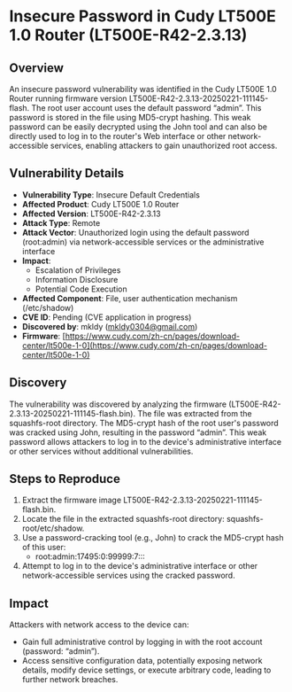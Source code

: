 # Insecure Password in Cudy LT500E 1.0 Router (LT500E-R42-2.3.13)
## Overview
An insecure password vulnerability was identified in the Cudy LT500E 1.0 Router running firmware version LT500E-R42-2.3.13-20250221-111145-flash. The root user account uses the default password “admin”. This password is stored in the file using MD5-crypt hashing. This weak password can be easily decrypted using the John tool and can also be directly used to log in to the router's Web interface or other network-accessible services, enabling attackers to gain unauthorized root access. 

## Vulnerability Details
+ **Vulnerability Type**: Insecure Default Credentials
+ **Affected Product**: Cudy LT500E 1.0 Router
+ **Affected Version**: LT500E-R42-2.3.13
+ **Attack Type**: Remote
+ **Attack Vector**: Unauthorized login using the default password (root:admin) via network-accessible services or the administrative interface 
+ **Impact**:
    - Escalation of Privileges 
    - Information Disclosure 
    - Potential Code Execution
+ **Affected Component**: File, user authentication mechanism (/etc/shadow)
+ **CVE ID**: Pending (CVE application in progress)
+ **Discovered by**: mkldy (mkldy0304@gmail.com)
+ **Firmware**: [https://www.cudy.com/zh-cn/pages/download-center/lt500e-1-0](https://www.cudy.com/zh-cn/pages/download-center/lt500e-1-0)

## Discovery
The vulnerability was discovered by analyzing the firmware (LT500E-R42-2.3.13-20250221-111145-flash.bin). The file was extracted from the squashfs-root directory. The MD5-crypt hash of the root user's password was cracked using John, resulting in the password “admin”. This weak password allows attackers to log in to the device's administrative interface or other services without additional vulnerabilities. 

## Steps to Reproduce
1. Extract the firmware image LT500E-R42-2.3.13-20250221-111145-flash.bin. 
2. Locate the file in the extracted squashfs-root directory: squashfs-root/etc/shadow. 
3. Use a password-cracking tool (e.g., John) to crack the MD5-crypt hash of this user: 
    - root:admin:17495:0:99999:7:::
4. Attempt to log in to the device's administrative interface or other network-accessible services using the cracked password.

## Impact
Attackers with network access to the device can:

+ Gain full administrative control by logging in with the root account (password: “admin”). 
+ Access sensitive configuration data, potentially exposing network details, modify device settings, or execute arbitrary code, leading to further network breaches.



